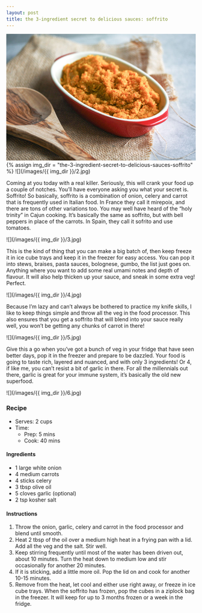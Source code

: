 ```yaml
---
layout: post
title: the 3-ingredient secret to delicious sauces: soffrito
---
```

![](/images/the-3-ingredient-secret-to-delicious-sauces-soffrito/1.jpg)
{% assign img_dir = "the-3-ingredient-secret-to-delicious-sauces-soffrito" %}
![](/images/{{ img_dir }}/2.jpg)

Coming at you today with a real killer. Seriously, this will crank your food up a couple of notches. You’ll have everyone asking you what your secret is. Soffrito! So basically, soffrito is a combination of onion, celery and carrot that is frequently used in Italian food. In France they call it mirepoix, and there are tons of other variations too. You may well have heard of the “holy trinity” in Cajun cooking. It’s basically the same as soffrito, but with bell peppers in place of the carrots. In Spain, they call it sofrito and use tomatoes.

![](/images/{{ img_dir }}/3.jpg)

This is the kind of thing that you can make a big batch of, then keep freeze it in ice cube trays and keep it in the freezer for easy access. You can pop it into stews, braises, pasta sauces, bolognese, gumbo, the list just goes on. Anything where you want to add some real umami notes and depth of flavour. It will also help thicken up your sauce, and sneak in some extra veg! Perfect.

![](/images/{{ img_dir }}/4.jpg)

Because I’m lazy and can’t always be bothered to practice my knife skills, I like to keep things simple and throw all the veg in the food processor. This also ensures that you get a soffrito that will blend into your sauce really well, you won’t be getting any chunks of carrot in there!

![](/images/{{ img_dir }}/5.jpg)

Give this a go when you’ve got a bunch of veg in your fridge that have seen better days, pop it in the freezer and prepare to be dazzled. Your food is going to taste rich, layered and nuanced, and with only 3 ingredients! Or 4, if like me, you can’t resist a bit of garlic in there. For all the millennials out there, garlic is great for your immune system, it’s basically the old new superfood.

![](/images/{{ img_dir }}/6.jpg)

### Recipe
+ Serves: 2 cups
+ Time:
  + Prep: 5 mins
  + Cook: 40 mins
#### Ingredients
+ 1 large white onion
+ 4 medium carrots
+ 4 sticks celery
+ 3 tbsp olive oil
+ 5 cloves garlic (optional)
+ 2 tsp kosher salt

#### Instructions
1. Throw the onion, garlic, celery and carrot in the food processor and blend until smooth.
1. Heat 2 tbsp of the oil over a medium high heat in a frying pan with a lid. Add all the veg and the salt. Stir well.
1. Keep stirring frequently until most of the water has been driven out, about 10 minutes. Turn the heat down to medium low and stir occasionally for another 20 minutes.
1. If it is sticking, add a little more oil. Pop the lid on and cook for another 10-15 minutes.
1. Remove from the heat, let cool and either use right away, or freeze in ice cube trays. When the soffrito has frozen, pop the cubes in a ziplock bag in the freezer. It will keep for up to 3 months frozen or a week in the fridge.
